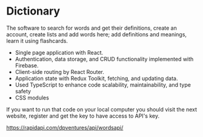 # Dictionary

The software to search for words and get their definitions, create an account, create lists and add words here;
add definitions and meanings, learn it using flashcards.

- Single page application with React.
- Authentication, data storage, and CRUD functionality implemented with Firebase.
- Client-side routing by React Router.
- Application state with Redux Toolkit, fetching, and updating data.
- Used TypeScript to enhance code scalability, maintainability, and type safety
- CSS modules

If you want to run that code on your local computer you should visit the next website, register and get the key to have access to API's key.

https://rapidapi.com/dpventures/api/wordsapi/
